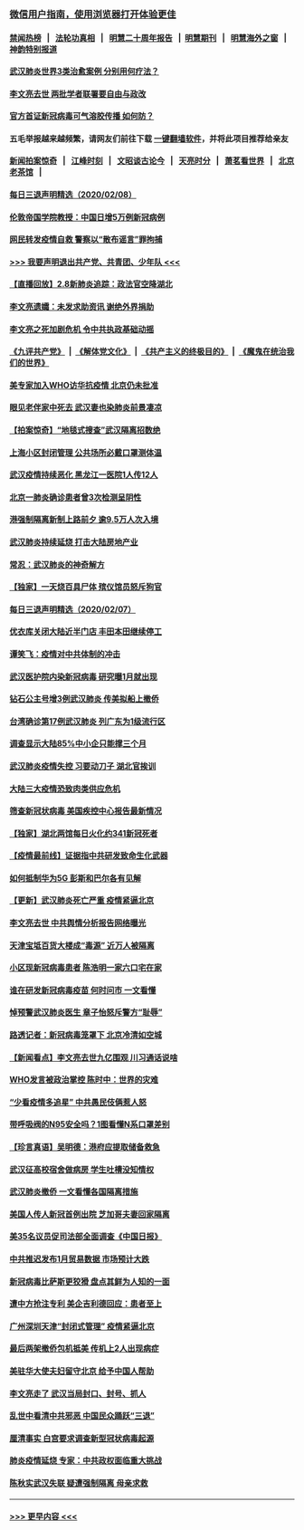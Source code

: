 ### [微信用户指南，使用浏览器打开体验更佳](https://github.com/gfw-breaker/banned-news1/blob/master/indexes/wechat-guide.md?t=0)
#### [禁闻热榜](热点新闻.md?t=0)  &nbsp;&nbsp;|&nbsp;&nbsp; [法轮功真相](https://github.com/gfw-breaker/truth/blob/master/README.md?t=0) &nbsp;&nbsp;|&nbsp;&nbsp; [明慧二十周年报告](https://github.com/gfw-breaker/mh-reports/blob/master/README.md?t=0) &nbsp;&nbsp;|&nbsp;&nbsp;[明慧期刊](https://github.com/gfw-breaker/mh-qikan) &nbsp;&nbsp;|&nbsp;&nbsp; [明慧海外之窗](https://github.com/gfw-breaker/mh-news/blob/master/README.md?t=0) &nbsp;&nbsp;|&nbsp;&nbsp; [神韵特别报道](https://github.com/gfw-breaker/mh-news/blob/master/shenyun.md?t=0)
#### [武汉肺炎世界3类治愈案例 分别用何疗法？](../pages/nsc413/n11854231.md?t=02090133) 
#### [李文亮去世 两批学者联署要自由与政改](../pages/nsc413/n11854100.md?t=02090133) 
#### [官方首证新冠病毒可气溶胶传播 如何防？](../pages/nsc413/n11854210.md?t=02090133) 
#### 五毛举报越来越频繁，请网友们前往下载 [一键翻墙软件](https://github.com/gfw-breaker/ssr-accounts)，并将此项目推荐给亲友
#### [新闻拍案惊奇](https://github.com/gfw-breaker/banned-news1/blob/master/pages/link4.md) &nbsp;&nbsp;|&nbsp;&nbsp; [江峰时刻](https://github.com/gfw-breaker/banned-news1/blob/master/pages/link4.md) &nbsp;&nbsp;|&nbsp;&nbsp; [文昭谈古论今](https://github.com/gfw-breaker/banned-news1/blob/master/pages/link4.md) &nbsp;&nbsp;|&nbsp;&nbsp; [天亮时分](https://github.com/gfw-breaker/banned-news1/blob/master/pages/link4.md) &nbsp;&nbsp;|&nbsp;&nbsp; [萧茗看世界](https://github.com/gfw-breaker/banned-news1/blob/master/pages/link4.md) &nbsp;&nbsp;|&nbsp;&nbsp; [北京老茶馆](https://github.com/gfw-breaker/banned-news1/blob/master/pages/link4.md) &nbsp;&nbsp;|&nbsp;&nbsp; 
#### [每日三退声明精选（2020/02/08）](../pages/nsc413/n11854227.md?t=02090133) 
#### [伦敦帝国学院教授：中国日增5万例新冠病例](../pages/nsc413/n11854174.md?t=02090133) 
#### [网民转发疫情自救 警察以“散布谣言”罪拘捕](../pages/nsc413/n11854110.md?t=02090133) 
#### [>>> 我要声明退出共产党、共青团、少年队 <<<](https://github.com/begood0513/goodnews/blob/master/quit/letter.md) 
#### [【直播回放】2.8新肺炎追踪：政法官空降湖北](../pages/nsc413/n11854028.md?t=02090133) 
#### [李文亮遗孀：未发求助资讯 谢绝外界捐助](../pages/nsc413/n11854067.md?t=02090133) 
#### [李文亮之死加剧危机 令中共执政基础动摇](../pages/nsc413/n11854003.md?t=02090133) 
#### [《九评共产党》](https://github.com/begood0513/9ping.md/blob/master/README.md) &nbsp;|&nbsp; [《解体党文化》](../../../../jtdwh.md/blob/master/README.md)  &nbsp;|&nbsp; [《共产主义的终极目的》](../../../../gczydzjmd.md/blob/master/README.md) &nbsp;|&nbsp; [《魔鬼在统治我们的世界》](../../../../mgztzwmdsj.md/blob/master/README.md) 
#### [美专家加入WHO访华抗疫情 北京仍未批准](../pages/nsc413/n11854043.md?t=02090133) 
#### [眼见老伴家中死去 武汉妻也染肺炎前景凄凉](../pages/nsc413/n11854040.md?t=02090133) 
#### [【拍案惊奇】“地毯式搜查”武汉隔离招数绝](../pages/nsc413/n11853334.md?t=02090133) 
#### [上海小区封闭管理 公共场所必戴口罩测体温](../pages/nsc413/n11853846.md?t=02090133) 
#### [武汉疫情持续恶化 黑龙江一医院1人传12人](../pages/nsc413/n11853839.md?t=02090133) 
#### [北京一肺炎确诊患者曾3次检测呈阴性](../pages/nsc413/n11853772.md?t=02090133) 
#### [港强制隔离新制上路前夕 逾9.5万人次入境](../pages/nsc413/n11853708.md?t=02090133) 
#### [武汉肺炎持续延烧 打击大陆房地产业](../pages/nsc413/n11853405.md?t=02090133) 
#### [常忍：武汉肺炎的神奇解方](../pages/nsc413/n11853413.md?t=02090133) 
#### [【独家】一天烧百具尸体 殡仪馆员怒斥狗官](../pages/nsc413/n11853323.md?t=02090133) 
#### [每日三退声明精选（2020/02/07）](../pages/nsc413/n11853462.md?t=02090133) 
#### [优衣库关闭大陆近半门店 丰田本田继续停工](../pages/nsc413/n11853213.md?t=02090133) 
#### [谭笑飞：疫情对中共体制的冲击](../pages/nsc413/n11853341.md?t=02090133) 
#### [武汉医护院内染新冠病毒 研究曝1月就出现](../pages/nsc413/n11852928.md?t=02090133) 
#### [钻石公主号增3例武汉肺炎 传美拟船上撤侨](../pages/nsc413/n11853240.md?t=02090133) 
#### [台湾确诊第17例武汉肺炎 列广东为1级流行区](../pages/nsc413/n11853182.md?t=02090133) 
#### [调查显示大陆85%中小企只能撑三个月](../pages/nsc413/n11853086.md?t=02090133) 
#### [武汉肺炎疫情失控 习要动刀子 湖北官挨训](../pages/nsc413/n11851103.md?t=02090133) 
#### [大陆三大疫情恐致肉类供应危机](../pages/nsc413/n11852769.md?t=02090133) 
#### [筛查新冠状病毒 美国疾控中心报告最新情况](../pages/nsc413/n11853070.md?t=02090133) 
#### [【独家】湖北两馆每日火化约341新冠死者](../pages/nsc413/n11845444.md?t=02090133) 
#### [【疫情最前线】证据指中共研发致命生化武器](../pages/nsc413/n11853087.md?t=02090133) 
#### [如何抵制华为5G 彭斯和巴尔各有见解](../pages/nsc413/n11852535.md?t=02090133) 
#### [【更新】武汉肺炎死亡严重 疫情紧逼北京](../pages/nsc413/n11801312.md?t=02090133) 
#### [李文亮去世 中共舆情分析报告网络曝光](../pages/nsc413/n11852868.md?t=02090133) 
#### [天津宝坻百货大楼成“毒源” 近万人被隔离](../pages/nsc413/n11852839.md?t=02090133) 
#### [小区现新冠病毒患者 陈浩明一家六口宅在家](../pages/nsc413/n11852799.md?t=02090133) 
#### [谁在研发新冠病毒疫苗 何时问市 一文看懂](../pages/nsc413/n11852840.md?t=02090133) 
#### [悼预警武汉肺炎医生 章子怡怒斥警方“耻辱”](../pages/nsc413/n11852148.md?t=02090133) 
#### [路透记者：新冠病毒笼罩下 北京冷清如空城](../pages/nsc413/n11852835.md?t=02090133) 
#### [【新闻看点】李文亮去世九亿围观 川习通话说啥](../pages/nsc413/n11852360.md?t=02090133) 
#### [WHO发言被政治掌控 陈时中：世界的灾难](../pages/nsc413/n11851740.md?t=02090133) 
#### [“少看疫情多追星” 中共愚民伎俩惹人怒](../pages/nsc413/n11852499.md?t=02090133) 
#### [带呼吸阀的N95安全吗？1图看懂N系口罩差别](../pages/nsc413/n11846752.md?t=02090133) 
#### [【珍言真语】吴明德：港府应提取储备救急](../pages/nsc413/n11852734.md?t=02090133) 
#### [武汉征高校宿舍做病房 学生吐槽没知情权](../pages/nsc413/n11852555.md?t=02090133) 
#### [武汉肺炎撤侨 一文看懂各国隔离措施](../pages/nsc413/n11844216.md?t=02090133) 
#### [美国人传人新冠首例出院 芝加哥夫妻回家隔离](../pages/nsc413/n11852452.md?t=02090133) 
#### [美35名议员促司法部全面调查《中国日报》](../pages/nsc413/n11852435.md?t=02090133) 
#### [中共推迟发布1月贸易数据 市场预计大跌](../pages/nsc413/n11852380.md?t=02090133) 
#### [新冠病毒比萨斯更狡猾 盘点其鲜为人知的一面](../pages/nsc413/n11851114.md?t=02090133) 
#### [遭中方抢注专利 美企吉利德回应：患者至上](../pages/nsc413/n11852037.md?t=02090133) 
#### [广州深圳天津“封闭式管理” 疫情紧逼北京](../pages/nsc413/n11852246.md?t=02090133) 
#### [最后两架撤侨包机抵美 传机上2人出现病症](../pages/nsc413/n11852173.md?t=02090133) 
#### [美驻华大使夫妇留守北京 给予中国人帮助](../pages/nsc413/n11852165.md?t=02090133) 
#### [李文亮走了 武汉当局封口、封号、抓人](../pages/nsc413/n11852108.md?t=02090133) 
#### [乱世中看清中共邪恶 中国民众踊跃“三退”](../pages/nsc413/n11835515.md?t=02090133) 
#### [厘清事实 白宫要求调查新型冠状病毒起源](../pages/nsc413/n11852106.md?t=02090133) 
#### [肺炎疫情延烧 专家：中共政权面临重大挑战](../pages/nsc413/n11851884.md?t=02090133) 
#### [陈秋实武汉失联 疑遭强制隔离 母亲求救](../pages/nsc413/n11851944.md?t=02090133) 

----
#### [ >>> 更早内容 <<< ](../indexes/nsc413-earlier.md)
